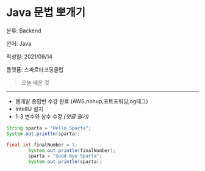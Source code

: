 # Java 문법 뽀개기

분류: Backend

언어: Java

작성일: 2021/09/14

플랫폼: 스파르타코딩클럽


> 오늘 배운 것
> 

---

- 웹개발 종합반 수강 완료 (AWS,nohup,포트포워딩,og태그)
- IntelliJ 설치
- 1-3 변수와 상수 수강 *(댓글 필기)*

```java
String sparta = "Hello Sparta";
System.out.println(sparta);

final int finalNumber = 1;
        System.out.println(finalNumber);
        sparta = "Good Bye Sparta";
        System.out.println(sparta);
```

